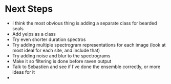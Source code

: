 # Next Steps 

- I think the most obvious thing is adding a separate class for bearded seals 
- Add yelps as a class 
- Try even shorter duration spectros
- Try adding multiple spectrogram representations for each image (look at most ideal for each site, and include that)
- Try adding noise and blur to the spectrograms 
- Make it so filtering is done before raven output 
- Talk to Sebastien and see if I've done the ensemble correctly, or more ideas for it 
- 